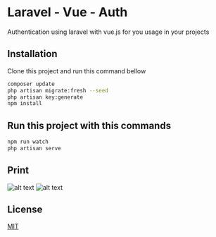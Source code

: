 # Laravel - Vue - Auth

Authentication using laravel with vue.js for you usage in your projects

## Installation

Clone this project and run this command bellow

```bash
composer update
php artisan migrate:fresh --seed
php artisan key:generate
npm install
```

## Run this project with this commands

```python
npm run watch
php artisan serve
```

## Print

![alt text](https://uploaddeimagens.com.br/images/003/403/282/original/Screenshot_from_2021-08-27_20-09-39.png?1630105955)
![alt text](https://uploaddeimagens.com.br/images/003/403/284/original/Screenshot_from_2021-08-27_20-10-15.png?1630106177)

## License
[MIT](https://choosealicense.com/licenses/mit/)
